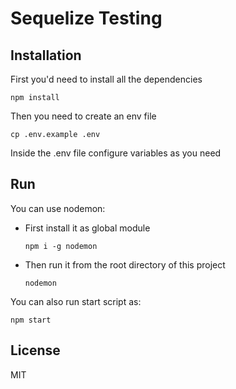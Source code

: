 # Sequelize Testing

## Installation
First you'd need to install all the dependencies
```
npm install
```

Then you need to create an env file
```
cp .env.example .env
```

Inside the .env file configure variables as you need

## Run
You can use nodemon:
- First install it as global module
  ```
  npm i -g nodemon
  ```
- Then run it from the root directory of this project
  ```
  nodemon
  ```

You can also run start script as:
```
npm start
```

## License
MIT
